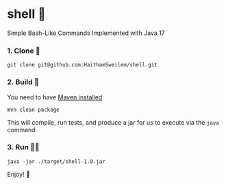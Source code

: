 # shell 🐣
Simple Bash-Like Commands Implemented with Java 17

### 1. Clone 🍩

``git clone git@github.com:HaithamSweilem/shell.git``

### 2. Build 🥙

You need to have [Maven installed](https://maven.apache.org/install.html)

``mvn clean package``

This will compile, run tests, and produce a jar for us to execute via the ```java``` command

### 3. Run 🏃‍♂️

``java -jar ./target/shell-1.0.jar``

Enjoy! 🎉
